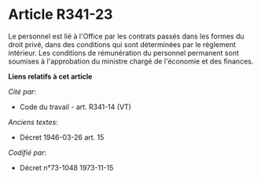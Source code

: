 # Article R341-23

Le personnel est lié à l'Office par les contrats passés dans les formes du droit privé, dans des conditions qui sont
déterminées par le règlement intérieur. Les conditions de rémunération du personnel permanent sont soumises à l'approbation
du ministre chargé de l'économie et des finances.

**Liens relatifs à cet article**

_Cité par_:

  - Code du travail - art. R341-14 (VT)

_Anciens textes_:

  - Décret  1946-03-26 art. 15

_Codifié par_:

  - Décret n°73-1048 1973-11-15

